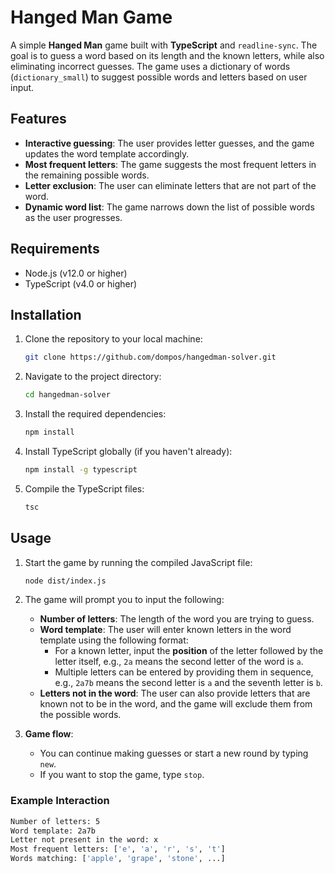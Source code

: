 # Hanged Man Game

A simple **Hanged Man** game built with **TypeScript** and `readline-sync`. The goal is to guess a word based on its length and the known letters, while also eliminating incorrect guesses. The game uses a dictionary of words (`dictionary_small`) to suggest possible words and letters based on user input.

## Features

- **Interactive guessing**: The user provides letter guesses, and the game updates the word template accordingly.
- **Most frequent letters**: The game suggests the most frequent letters in the remaining possible words.
- **Letter exclusion**: The user can eliminate letters that are not part of the word.
- **Dynamic word list**: The game narrows down the list of possible words as the user progresses.

## Requirements

- Node.js (v12.0 or higher)
- TypeScript (v4.0 or higher)

## Installation

1. Clone the repository to your local machine:

    ```bash
    git clone https://github.com/dompos/hangedman-solver.git
    ```

2. Navigate to the project directory:

    ```bash
    cd hangedman-solver
    ```

3. Install the required dependencies:

    ```bash
    npm install
    ```

4. Install TypeScript globally (if you haven't already):

    ```bash
    npm install -g typescript
    ```

5. Compile the TypeScript files:

    ```bash
    tsc
    ```

## Usage

1. Start the game by running the compiled JavaScript file:

    ```bash
    node dist/index.js
    ```

2. The game will prompt you to input the following:
   - **Number of letters**: The length of the word you are trying to guess.
   - **Word template**: The user will enter known letters in the word template using the following format:
     - For a known letter, input the **position** of the letter followed by the letter itself, e.g., `2a` means the second letter of the word is `a`.
     - Multiple letters can be entered by providing them in sequence, e.g., `2a7b` means the second letter is `a` and the seventh letter is `b`.
   - **Letters not in the word**: The user can also provide letters that are known not to be in the word, and the game will exclude them from the possible words.

3. **Game flow**:
   - You can continue making guesses or start a new round by typing `new`.
   - If you want to stop the game, type `stop`.

### Example Interaction

```bash
Number of letters: 5
Word template: 2a7b
Letter not present in the word: x
Most frequent letters: ['e', 'a', 'r', 's', 't']
Words matching: ['apple', 'grape', 'stone', ...]
